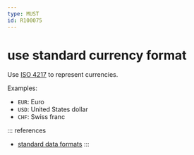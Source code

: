 ```yaml
---
type: MUST
id: R100075
---
```


# use standard currency format

Use [ISO 4217][iso4217] to represent currencies.

Examples:

- `EUR`: Euro
- `USD`: United States dollar
- `CHF`: Swiss franc

::: references

- [standard data formats](./5010_must-use-common-data-formats.md)
  :::

[iso4217]: https://www.currency-iso.org/en/home/tables/table-a1.html
